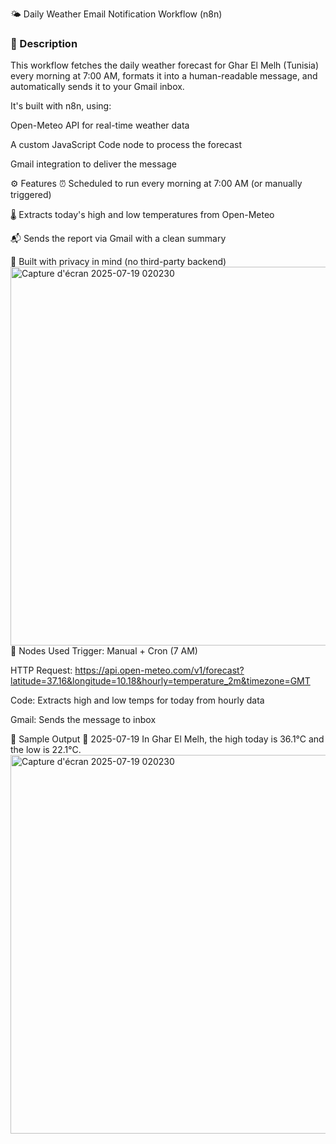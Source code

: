🌤️ Daily Weather Email Notification Workflow (n8n)
<h3>📌 Description </h3>
This workflow fetches the daily weather forecast for Ghar El Melh (Tunisia) every morning at 7:00 AM, formats it into a human-readable message, and automatically sends it to your Gmail inbox.

It's built with n8n, using:

Open-Meteo API for real-time weather data

A custom JavaScript Code node to process the forecast

Gmail integration to deliver the message

⚙️ Features
⏰ Scheduled to run every morning at 7:00 AM (or manually triggered)

🌡️ Extracts today's high and low temperatures from Open-Meteo

📬 Sends the report via Gmail with a clean summary

🔐 Built with privacy in mind (no third-party backend)
<img width="1269" height="606" alt="Capture d'écran 2025-07-19 020230" src="https://github.com/user-attachments/assets/54d31591-69a0-4348-a155-6e8e46430054" />
🧩 Nodes Used
Trigger: Manual + Cron (7 AM)

HTTP Request: https://api.open-meteo.com/v1/forecast?latitude=37.16&longitude=10.18&hourly=temperature_2m&timezone=GMT

Code: Extracts high and low temps for today from hourly data

Gmail: Sends the message to inbox

📧 Sample Output
📅 2025-07-19
In Ghar El Melh, the high today is 36.1°C and the low is 22.1°C.
<img width="1269" height="606" alt="Capture d'écran 2025-07-19 020230" src="https://github.com/user-attachments/assets/895456ab-ce5d-49e7-868f-65a05c520094" />

